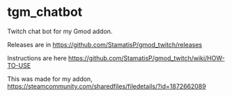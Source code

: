 # tgm_chatbot
Twitch chat bot for my Gmod addon.

Releases are in https://github.com/StamatisP/gmod_twitch/releases

Instructions are here https://github.com/StamatisP/gmod_twitch/wiki/HOW-TO-USE

This was made for my addon, https://steamcommunity.com/sharedfiles/filedetails/?id=1872662089
